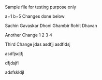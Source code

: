Sample file for testing purpose only

a=1
b=5
Changes done below

Sachin
Gavaskar
Dhoni
Ghambir
Rohit
Dhavan


Another Change
1
2
3
4

Third Change
jdas
asdfjj
asdfldsj

asdfjsdjfj

dfjdsjfl

adsfskldjl



